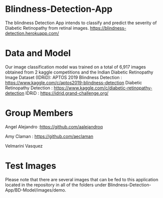 # Blindness-Detection-App 
The blindness Detection App intends to classify and predict the severity of Diabetic Retinopathy from retinal images.
https://blindness-detection.herokuapp.com/
 
# Data and Model
Our image classification model was trained on a total of 6,917 images obtained from 2 kaggle competitions and the Indian Diabetic Retinopathy Image Dataset (IDRiD):
APTOS 2019 Blindness Detection : https://www.kaggle.com/c/aptos2019-blindness-detection
Diabetic Retinopathy Detection : https://www.kaggle.com/c/diabetic-retinopathy-detection
IDRiD : https://idrid.grand-challenge.org/

# Group Members
Angel Alejandro :https://github.com/aalejandroq

Amy Claman : https://github.com/aeclaman

Velmarini Vasquez


# Test Images
Please note that there are several images that can be fed to this application located in the repository in all of the folders under Blindness-Detection-App/BD-Model/images/demo.
